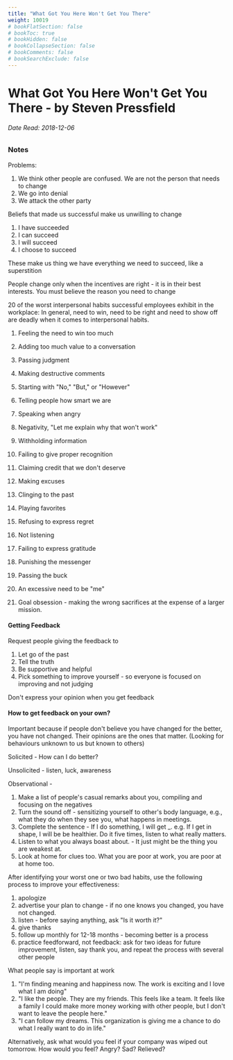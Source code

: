 ```yaml
---
title: "What Got You Here Won't Get You There"
weight: 10019
# bookFlatSection: false
# bookToc: true
# bookHidden: false
# bookCollapseSection: false
# bookComments: false
# bookSearchExclude: false
---
```


# What Got You Here Won't Get You There - by Steven Pressfield

###### Date Read: 2018-12-06

### Notes

Problems:
1) We think other people are confused. We are not the person that needs to change
2) We go into denial
3) We attack the other party

Beliefs that made us successful make us unwilling to change
1) I have succeeded
2) I can succeed
3) I will succeed
4) I choose to succeed

These make us thing we have everything we need to succeed, like a superstition

People change only when the incentives are right - it is in their best interests. You must believe the reason you need to change

20 of the worst interpersonal habits successful employees exhibit in the workplace:
In general, need to win, need to be right and need to show off are deadly when it comes to interpersonal habits.

1) Feeling the need to win too much
2) Adding too much value to a conversation
3) Passing judgment
4) Making destructive comments
5) Starting with "No," "But," or "However"
6) Telling people how smart we are
7) Speaking when angry
8) Negativity, "Let me explain why that won't work"
9) Withholding information
10) Failing to give proper recognition
11) Claiming credit that we don't deserve
12) Making excuses
13) Clinging to the past
14) Playing favorites
15) Refusing to express regret
16) Not listening
17) Failing to express gratitude
18) Punishing the messenger
19) Passing the buck
20) An excessive need to be "me"

21) Goal obsession - making the wrong sacrifices at the expense of a larger mission.

#### Getting Feedback

Request people giving the feedback to
1) Let go of the past
2) Tell the truth
3) Be supportive and helpful
4) Pick something to improve yourself - so everyone is focused on improving and not judging

Don't express your opinion when you get feedback

#### How to get feedback on your own?

Important because if people don't believe you have changed for the better, you have not changed. Their opinions are the ones that matter. (Looking for behaviours unknown to us but known to others)

Solicited - How can I do better?

Unsolicited - listen, luck, awareness

Observational -
1) Make a list of people's casual remarks about you, compiling and focusing on the negatives
2) Turn the sound off - sensitizing yourself to other's body language, e.g., what they do when they see you, what happens in meetings.
3) Complete the sentence - If I do something, I will get _. e.g. If I get in shape, I will be be healthier. Do it five times, listen to what really matters.
4) Listen to what you always boast about. - It just might be the thing you are weakest at.
5) Look at home for clues too. What you are poor at work, you are poor at at home too.

After identifying your worst one or two bad habits, use the following process to improve your effectiveness:
1) apologize
2) advertise your plan to change - if no one knows you changed, you have not changed.
3) listen - before saying anything, ask "Is it worth it?"
4) give thanks
5) follow up monthly for 12-18 months - becoming better is a process
6) practice feedforward, not feedback: ask for two ideas for future improvement, listen, say thank you, and repeat the process with several other people

What people say is important at work
1) "I'm finding meaning and happiness now. The work is exciting and I love what I am doing"
2) "I like the people. They are my friends. This feels like a team. It feels like a family I could make more money working with other people, but I don't want to leave the people here."
3) "I can follow my dreams. This organization is giving me a chance to do what I really want to do in life."

Alternatively, ask what would you feel if your company was wiped out tomorrow. How would you feel? Angry? Sad? Relieved?
